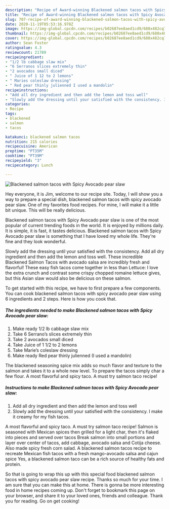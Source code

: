```yaml
---
description: "Recipe of Award-winning Blackened salmon tacos with Spicy Avocado pear slaw"
title: "Recipe of Award-winning Blackened salmon tacos with Spicy Avocado pear slaw"
slug: 707-recipe-of-award-winning-blackened-salmon-tacos-with-spicy-avocado-pear-slaw
date: 2020-11-19T05:53:16.978Z
image: https://img-global.cpcdn.com/recipes/b02687ee8aed1cd9/680x482cq70/blackened-salmon-tacos-with-spicy-avocado-pear-slaw-recipe-main-photo.jpg
thumbnail: https://img-global.cpcdn.com/recipes/b02687ee8aed1cd9/680x482cq70/blackened-salmon-tacos-with-spicy-avocado-pear-slaw-recipe-main-photo.jpg
cover: https://img-global.cpcdn.com/recipes/b02687ee8aed1cd9/680x482cq70/blackened-salmon-tacos-with-spicy-avocado-pear-slaw-recipe-main-photo.jpg
author: Sean Foster
ratingvalue: 4.3
reviewcount: 21789
recipeingredient:
- "1/2 lb cabbage slaw mix"
- "6 Serranos slices extremely thin"
- "2 avocados small diced"
- " Juice of 1 12 to 2 lemons"
- " Maries coleslaw dressing"
- " Red pear thinly julienned I used a mandolin"
recipeinstructions:
- "Add all dry ingredient and then add the lemon and toss well"
- "Slowly add the dressing until your satisfied with the consistency. I make it creamy for my fish tacos."
categories:
- Recipe
tags:
- blackened
- salmon
- tacos

katakunci: blackened salmon tacos 
nutrition: 215 calories
recipecuisine: American
preptime: "PT35M"
cooktime: "PT39M"
recipeyield: "3"
recipecategory: Lunch

---
```



![Blackened salmon tacos with Spicy Avocado pear slaw](https://img-global.cpcdn.com/recipes/b02687ee8aed1cd9/680x482cq70/blackened-salmon-tacos-with-spicy-avocado-pear-slaw-recipe-main-photo.jpg)

Hey everyone, it is Jim, welcome to our recipe site. Today, I will show you a way to prepare a special dish, blackened salmon tacos with spicy avocado pear slaw. One of my favorites food recipes. For mine, I will make it a little bit unique. This will be really delicious.

Blackened salmon tacos with Spicy Avocado pear slaw is one of the most popular of current trending foods in the world. It is enjoyed by millions daily. It is simple, it is fast, it tastes delicious. Blackened salmon tacos with Spicy Avocado pear slaw is something that I have loved my whole life. They're fine and they look wonderful.

Slowly add the dressing until your satisfied with the consistency. Add all dry ingredient and then add the lemon and toss well. These incredible Blackened Salmon Tacos with avocado salsa are incredibly fresh and flavorful! These easy fish tacos come together in less than Lettuce: I love the extra crunch and contrast some crispy chopped romaine lettuce gives, but this Asian slaw would also be delicious on these salmon.


To get started with this recipe, we have to first prepare a few components. You can cook blackened salmon tacos with spicy avocado pear slaw using 6 ingredients and 2 steps. Here is how you cook that.

<!--inarticleads1-->

##### The ingredients needed to make Blackened salmon tacos with Spicy Avocado pear slaw:

1. Make ready 1/2 lb cabbage slaw mix
1. Take 6 Serrano’s slices extremely thin
1. Take 2 avocados small diced
1. Take  Juice of 1 1/2 to 2 lemons
1. Take  Marie’s coleslaw dressing
1. Make ready  Red pear thinly julienned (I used a mandolin)


The blackened seasoning spice mix adds so much flavor and texture to the salmon and takes it to a whole new level. To prepare the tacos simply char a few flour. A most flavorful and spicy taco. A must try salmon taco recipe! 

<!--inarticleads2-->

##### Instructions to make Blackened salmon tacos with Spicy Avocado pear slaw:

1. Add all dry ingredient and then add the lemon and toss well
1. Slowly add the dressing until your satisfied with the consistency. I make it creamy for my fish tacos.


A most flavorful and spicy taco. A must try salmon taco recipe! Salmon is seasoned with Mexican spices then grilled for a light char, then it&#39;s flaked into pieces and served over tacos Break salmon into small portions and layer over center of tacos, add cabbage, avocado salsa and Cotija cheese. Also made spicy fresh corn salad. A blackened salmon tacos recipe to recreate Mexican fish tacos with a fresh mango-avocado salsa and cajun spice Yes, a blackened salmon taco can be a rich source of healthy fats and protein. 

So that is going to wrap this up with this special food blackened salmon tacos with spicy avocado pear slaw recipe. Thanks so much for your time. I am sure that you can make this at home. There is gonna be more interesting food in home recipes coming up. Don't forget to bookmark this page on your browser, and share it to your loved ones, friends and colleague. Thank you for reading. Go on get cooking!
